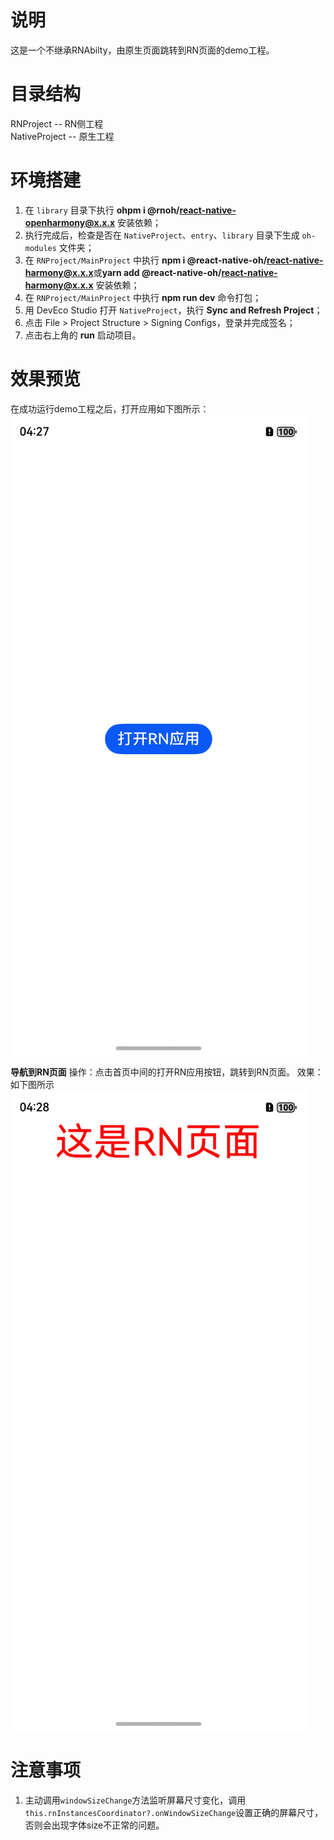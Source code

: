 # 说明
这是一个不继承RNAbilty，由原生页面跳转到RN页面的demo工程。


# 目录结构
RNProject -- RN侧工程  
NativeProject -- 原生工程


# 环境搭建
1. 在 `library` 目录下执行 **ohpm i @rnoh/react-native-openharmony@x.x.x** 安装依赖；
2. 执行完成后，检查是否在 `NativeProject`、`entry`、`library` 目录下生成 `oh-modules` 文件夹；
3. 在 `RNProject/MainProject` 中执行 **npm i @react-native-oh/react-native-harmony@x.x.x**或**yarn add @react-native-oh/react-native-harmony@x.x.x** 安装依赖；
4. 在 `RNProject/MainProject` 中执行 **npm run dev** 命令打包；
5. 用 DevEco Studio 打开 `NativeProject`，执行 **Sync and Refresh Project**；
6. 点击 File > Project Structure > Signing Configs，登录并完成签名；
7. 点击右上角的 **run** 启动项目。
   

# 效果预览
在成功运行demo工程之后，打开应用如下图所示：
![demo_without_rnAbility的应用首页](../../zh-cn//figures/demoWithoutRNAbility-App首页.jpg)

**导航到RN页面**
操作：点击首页中间的打开RN应用按钮，跳转到RN页面。
效果：如下图所示
![demo_without_rnAbility的RN页面](../../zh-cn//figures/demoWithoutRNAbility-RN页面.jpg)


# 注意事项

1. 主动调用`windowSizeChange`方法监听屏幕尺寸变化，调用`this.rnInstancesCoordinator?.onWindowSizeChange`设置正确的屏幕尺寸，否则会出现字体size不正常的问题。